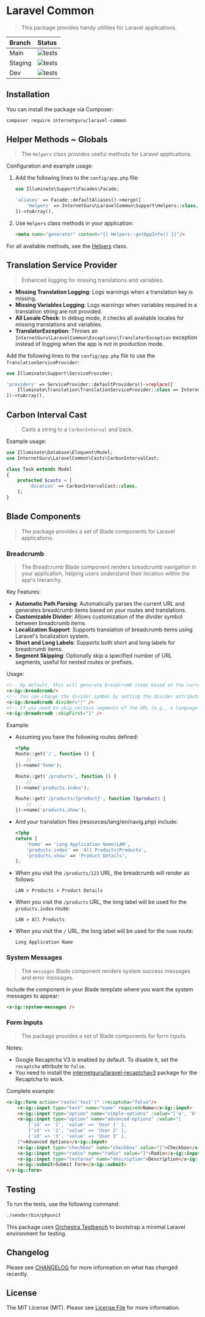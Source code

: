 # Laravel Common

> This package provides handy utilities for Laravel applications.

| Branch  | Status |
| :------------- | :------------- |
| Main | ![tests](https://github.com/internetguru/laravel-common/actions/workflows/phpunit.yml/badge.svg?branch=main) |
| Staging | ![tests](https://github.com/internetguru/laravel-common/actions/workflows/phpunit.yml/badge.svg?branch=staging) |
| Dev | ![tests](https://github.com/internetguru/laravel-common/actions/workflows/phpunit.yml/badge.svg?branch=dev) |

## Installation

You can install the package via Composer:

```bash
composer require internetguru/laravel-common
```

## Helper Methods ~ Globals

> The `Helpers` class provides useful methods for Laravel applications.

Configuration and example usage:

1. Add the following lines to the `config/app.php` file:

    ```php
    use Illuminate\Support\Facades\Facade;

    'aliases' => Facade::defaultAliases()->merge([
        'Helpers' => InternetGuru\LaravelCommon\Support\Helpers::class,
    ])->toArray(),
    ```

2. Use `Helpers` class methods in your application:

    ```html
    <meta name="generator" content="{{ Helpers::getAppInfo() }}"/>
    ```

For all available methods, see the [Helpers](src/Support/Helpers.php) class.

## Translation Service Provider

> Enhanced logging for missing translations and variables.

- **Missing Translation Logging**: Logs warnings when a translation key is missing.
- **Missing Variables Logging**: Logs warnings when variables required in a translation string are not provided.
- **All Locale Check**: In debug mode, it checks all available locales for missing translations and variables.
- **TranslatorException**: Throws an `InternetGuru\LaravelCommon\Exceptions\TranslatorException` exception instead of logging when the app is not in production mode.

Add the following lines to the `config/app.php` file to use the `TranslationServiceProvider`:

```php
use Illuminate\Support\ServiceProvider;

'providers' => ServiceProvider::defaultProviders()->replace([
    Illuminate\Translation\TranslationServiceProvider::class => InternetGuru\LaravelCommon\TranslationServiceProvider::class,
])->toArray(),
```

## Carbon Interval Cast

> Casts a string to a `CarbonInterval` and back.

Example usage:

```php
use Illuminate\Database\Eloquent\Model;
use InternetGuru\LaravelCommon\Casts\CarbonIntervalCast;

class Task extends Model
{
    protected $casts = [
        'duration' => CarbonIntervalCast::class,
    ];
}
```

## Blade Components

> The package provides a set of Blade components for Laravel applications.

### Breadcrumb

> The Breadcrumb Blade component renders breadcrumb navigation in your application, helping users understand their location within the app's hierarchy.

Key Features:

- **Automatic Path Parsing**: Automatically parses the current URL and generates breadcrumb items based on your routes and translations.
- **Customizable Divider**: Allows customization of the divider symbol between breadcrumb items.
- **Localization Support**: Supports translation of breadcrumb items using Laravel's localization system.
- **Short and Long Labels**: Supports both short and long labels for breadcrumb items.
- **Segment Skipping**: Optionally skip a specified number of URL segments, useful for nested routes or prefixes.

Usage:

```html
<!-- By default, this will generate breadcrumb items based on the current URL path. -->
<x-ig::breadcrumb/>
<!-- You can change the divider symbol by setting the divider attribute -->
<x-ig::breadcrumb divider="|" />
<!-- If you need to skip certain segments of the URL (e.g., a language prefix), use the skipFirst attribute -->
<x-ig::breadcrumb :skipFirst="1" />
```

Example:

- Assuming you have the following routes defined:
    ```php
    <?php
    Route::get('/', function () {
        // ...
    })->name('home');

    Route::get('/products', function () {
        // ...
    })->name('products.index');

    Route::get('/products/{product}', function ($product) {
        // ...
    })->name('products.show');
    ```
- And your translation files (resources/lang/en/navig.php) include:
    ```php
    <?php
    return [
        'home' => 'Long Application Name|LAN',
        'products.index' => 'All Products|Products',
        'products.show' => 'Product Details',
    ];
    ```
- When you visit the `/products/123` URL, the breadcrumb will render as follows:
    ```
    LAN > Products > Product Details
    ```
- When you visit the `/products` URL, the long label will be used for the `products.index` route:
    ```
    LAN > All Products
    ```
- When you visit the `/` URL, the long label will be used for the `home` route:
    ```
    Long Application Name
    ```

### System Messages

> The `messages` Blade component renders system success messages and error messages.

Include the component in your Blade template where you want the system messages to appear:

```html
<x-ig::system-messages />
```

### Form Inputs

> The package provides a set of Blade components for form inputs.

Notes:

- Google Recaptcha V3 is enabled by default. To disable it, set the `recaptcha` attribute to `false`.
- You need to install the [internetguru/laravel-recaptchav3](https://github.com/internetguru/laravel-recaptchav3) package for the Recaptcha to work.

Complete example:

```html
<x-ig::form action="route('test')" :recaptcha="false"/>
    <x-ig::input type="text" name="name" required>Name</x-ig::input>
    <x-ig::input type="option" name="simple-options" :value="['a', 'b', 'c']">Simple Options</x-ig::input>
    <x-ig::input type="option" name="advanced-options" :value="[
        ['id' => '1', 'value' => 'User 1' ],
        ['id' => '2', 'value' => 'User 2' ],
        ['id' => '3', 'value' => 'User 3' ],
    ]">Advanced Options</x-ig::input>
    <x-ig::input type="checkbox" name="checkbox" value="1">Checkbox</x-ig::input>
    <x-ig::input type="radio" name="radio" value="1">Radio</x-ig::input>
    <x-ig::input type="textarea" name="description">Description</x-ig::input>
    <x-ig::submit>Submit Form</x-ig::submit>
</x-ig::form>
```

## Testing

To run the tests, use the following command:

```bash
./vendor/bin/phpunit
```

This package uses [Orchestra Testbench](https://github.com/orchestral/testbench) to bootstrap a minimal Laravel environment for testing.

## Changelog

Please see [CHANGELOG](CHANGELOG.md) for more information on what has changed recently.

## License

The MIT License (MIT). Please see [License File](LICENSE.md) for more information.
